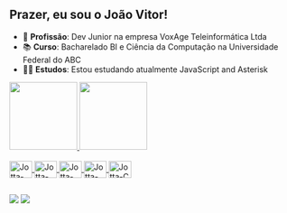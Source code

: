 ## Prazer, eu sou o João Vitor!

- 💼 **Profissão**: Dev Junior na empresa VoxAge Teleinformática Ltda
- 📚 **Curso**: Bacharelado BI e Ciência da Computação na Universidade Federal do ABC
- 👨‍💻 **Estudos**: Estou estudando atualmente JavaScript and Asterisk

<div>
  <a href = "https://beacons.ai/JoaoSantos6">
  <img height="120em" src="https://github-readme-stats.vercel.app/api?username=JoaoSantos6&show_icons=true&theme=dark&include_all_commits=true&count_private=true"/>
  <img height="120em" src="https://github-readme-stats.vercel.app/api/top-langs/?username=JoaoSantos6&layout=compact&langs_count=16&theme=dark"/>
</div>

<div style="display: inline_block"><br>

  <img align="center" alt="Jotta-JS" height="30" width="40" src="https://cdn.jsdelivr.net/gh/devicons/devicon/icons/javascript/javascript-original.svg">
  <img align="center" alt="Jotta-Ja" height="30" width="40" src="https://cdn.jsdelivr.net/gh/devicons/devicon/icons/java/java-original-wordmark.svg">
  <img align="center" alt="Jotta-Lua" height="30" width="40" src="https://cdn.jsdelivr.net/gh/devicons/devicon/icons/lua/lua-plain-wordmark.svg">
  <img align="center" alt="Jotta-SQL" height="30" width="40" src="https://cdn.jsdelivr.net/gh/devicons/devicon/icons/microsoftsqlserver/microsoftsqlserver-plain-wordmark.svg">
  <img align="center" alt="Jotta-C" height="30" width="40" src="https://cdn.jsdelivr.net/gh/devicons/devicon/icons/c/c-original.svg">
</div>

##

<div>
<a href="https://www.linkedin.com/in/joao-vitor-o-06/" target="_blank"><img src="https://img.shields.io/badge/LinkedIn-0077B5?style=for-the-badge&logo=linkedin&logoColor=white"></a>
<a href="mailto:jvoliveiravitor71@gmail.com" target="_blank"><img src="https://img.shields.io/badge/Gmail-D14836?style=for-the-badge&logo=gmail&logoColor=white"></a>
</div>
